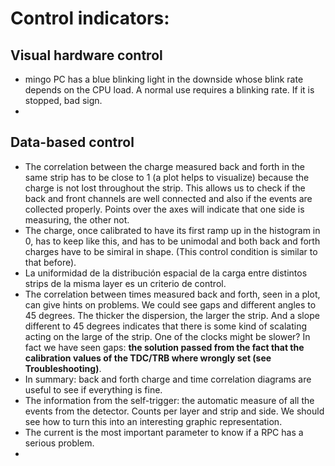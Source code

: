 # Control indicators:

## Visual hardware control
- mingo PC has a blue blinking light in the downside whose blink rate depends on the CPU load. A normal use requires a blinking rate. If it is stopped, bad sign.
- 

## Data-based control
- The correlation between the charge measured back and forth in the same strip has to be close to 1 (a plot helps to visualize) because the charge is not lost throughout the strip. This allows us to check if the back and front channels are well connected and also if the events are collected properly. Points over the axes will indicate that one side is measuring, the other not.
- The charge, once calibrated to have its first ramp up in the histogram in 0, has to keep like this, and has to be unimodal and both back and forth charges have to be simiral in shape. (This control condition is similar to that before).
- La uniformidad de la distribución espacial de la carga entre distintos strips de la misma layer es un criterio de control.
- The correlation between times measured back and forth, seen in a plot, can give hints on problems. We could see gaps and different angles to 45 degrees. The thicker the dispersion, the larger the strip. And a slope different to 45 degrees indicates that there is some kind of scalating acting on the large of the strip. One of the clocks might be slower? In fact we have seen gaps: **the solution passed from the fact that the calibration values of the TDC/TRB where wrongly set (see Troubleshooting)**.
- In summary: back and forth charge and time correlation diagrams are useful to see if everything is fine.
- The information from the self-trigger: the automatic measure of all the events from the detector. Counts per layer and strip and side. We should see how to turn this into an interesting graphic representation.
- The current is the most important parameter to know if a RPC has a serious problem.
- 
